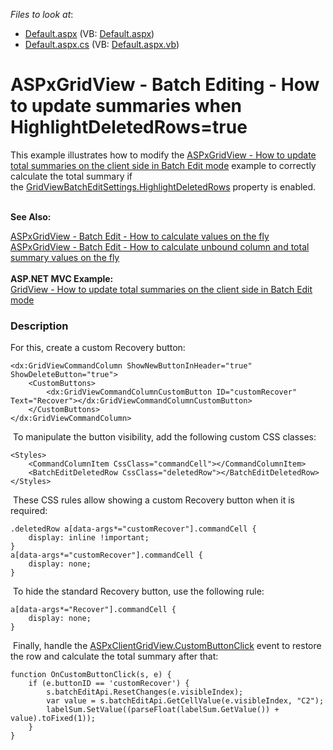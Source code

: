 <!-- default file list -->
*Files to look at*:

* [Default.aspx](./CS/Default.aspx) (VB: [Default.aspx](./VB/Default.aspx))
* [Default.aspx.cs](./CS/Default.aspx.cs) (VB: [Default.aspx.vb](./VB/Default.aspx.vb))
<!-- default file list end -->
# ASPxGridView - Batch Editing - How to update summaries when HighlightDeletedRows=true


<p>This example illustrates how to modify the <a href="https://www.devexpress.com/Support/Center/p/T114923">ASPxGridView - How to update total summaries on the client side in Batch Edit mode</a> example to correctly calculate the total summary if the <a href="https://documentation.devexpress.com/#AspNet/DevExpressWebGridViewBatchEditSettings_HighlightDeletedRowstopic">GridViewBatchEditSettings.HighlightDeletedRows</a> property is enabled. <br><br></p>
<p><strong>See Also:</strong></p>
<p><a href="https://www.devexpress.com/Support/Center/p/T114539">ASPxGridView - Batch Edit - How to calculate values on the fly</a> <br><a href="https://www.devexpress.com/Support/Center/p/T116925">ASPxGridView - Batch Edit - How to calculate unbound column and total summary values on the fly</a> <br><br><strong>ASP.NET MVC Example:</strong><br><a href="https://www.devexpress.com/Support/Center/p/T137186">GridView - How to update total summaries on the client side in Batch Edit mode</a></p>


<h3>Description</h3>

<p>For this,&nbsp;create a custom Recovery button:</p>
<code lang="aspx">&lt;dx:GridViewCommandColumn ShowNewButtonInHeader="true" ShowDeleteButton="true"&gt;
    &lt;CustomButtons&gt;
        &lt;dx:GridViewCommandColumnCustomButton ID="customRecover" Text="Recover"&gt;&lt;/dx:GridViewCommandColumnCustomButton&gt;
    &lt;/CustomButtons&gt;
&lt;/dx:GridViewCommandColumn&gt;
</code>
<p>&nbsp;To manipulate the button visibility, add the following custom CSS classes:</p>
<code lang="aspx">&lt;Styles&gt;
    &lt;CommandColumnItem CssClass="commandCell"&gt;&lt;/CommandColumnItem&gt;
    &lt;BatchEditDeletedRow CssClass="deletedRow"&gt;&lt;/BatchEditDeletedRow&gt;
&lt;/Styles&gt;
</code>
<p>&nbsp;These CSS rules allow showing a custom Recovery button when it is required:</p>
<code lang="css">.deletedRow a[data-args*="customRecover"].commandCell {
    display: inline !important;
}
a[data-args*="customRecover"].commandCell {
    display: none;
}
</code>
<p>&nbsp;To hide the standard Recovery button, use the following rule:</p>
<code lang="css">a[data-args*="Recover"].commandCell {
    display: none;
}
</code>
<p>&nbsp;Finally, handle the&nbsp;<a href="https://documentation.devexpress.com/#AspNet/DevExpressWebScriptsASPxClientGridView_CustomButtonClicktopic">ASPxClientGridView.CustomButtonClick</a>&nbsp;event to restore the row and calculate the total summary after that:&nbsp;</p>
<code lang="js">function OnCustomButtonClick(s, e) {
    if (e.buttonID == 'customRecover') {
        s.batchEditApi.ResetChanges(e.visibleIndex);
        var value = s.batchEditApi.GetCellValue(e.visibleIndex, "C2");
        labelSum.SetValue((parseFloat(labelSum.GetValue()) + value).toFixed(1));
    }
}
</code>
<p>&nbsp;</p>

<br/>


